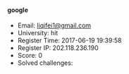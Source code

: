 #### google  

* Email: liqifei1@gmail.com  
* University: hit  
* Register Time: 2017-06-19 19:39:58  
* Register IP: 202.118.236.190  
* Score: 0  
* Solved challenges: 
